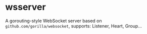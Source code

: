 # wsserver
A gorouting-style WebSocket server based on `github.com/gorilla/websocket`, supports: Listener, Heart, Group...
